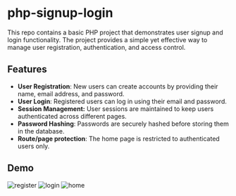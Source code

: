 # php-signup-login
This repo contains a basic PHP project that demonstrates user signup and login functionality.
The project provides a simple yet effective way to manage user registration, authentication, and access control.

## Features
* **User Registration**: New users can create accounts by providing their name, email address, and password.
* **User Login**: Registered users can log in using their email and password.
* **Session Management:** User sessions are maintained to keep users authenticated across different pages.
* **Password Hashing**: Passwords are securely hashed before storing them in the database.
* **Route/page protection**: The home page is restricted to authenticated users only.

## Demo

![register](https://github.com/kirollos-Magdy1/php-signup-login/assets/61789409/300dc4c2-1612-41bd-9801-b388b4ef2d93)
![login](https://github.com/kirollos-Magdy1/php-signup-login/assets/61789409/f267864a-7deb-4ddb-8bce-6f2b3d474e1a)
![home](https://github.com/kirollos-Magdy1/php-signup-login/assets/61789409/fbfebdc2-289d-4ff5-96a8-4c6505a35914)
